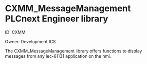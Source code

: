 # CXMM_MessageManagement PLCnext Engineer library

ID: CXMM

Owner: Development ICS

The CXMM_MessageManagement library offers functions to display messages from any iec-61131 application on the hmi.

